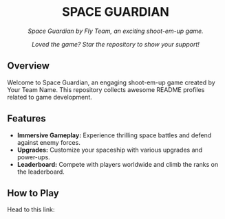 <h1 align="center">SPACE GUARDIAN</h1>

<p align="center"><i>Space Guardian by Fly Team, an exciting shoot-em-up game.</i></p>
<p align="center"><i>Loved the game? Star the repository to show your support!</i></p>

## Overview

Welcome to Space Guardian, an engaging shoot-em-up game created by Your Team Name. This repository collects awesome README profiles related to game development.

## Features

- **Immersive Gameplay:** Experience thrilling space battles and defend against enemy forces.
- **Upgrades:** Customize your spaceship with various upgrades and power-ups.
- **Leaderboard:** Compete with players worldwide and climb the ranks on the leaderboard.

## How to Play

Head to this link:
<a url='space-guardian-v1-0.vercel.app'> </a>

